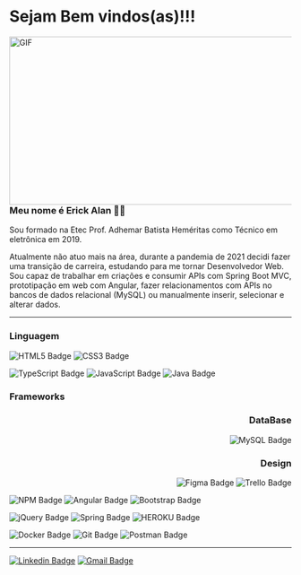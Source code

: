 # Sejam Bem vindos(as)!!!

<img align="right" alt="GIF" src="https://imgur.com/XwcZU9t.gif" width="550" height="300" />

 ### Meu nome é Erick Alan 👨‍💻 

<p> Sou formado na Etec Prof. Adhemar Batista Heméritas como Técnico em eletrônica em 2019. </p>
<p> Atualmente não atuo mais na área, durante a pandemia de 2021 decidi fazer uma transição de carreira, estudando
para me tornar Desenvolvedor Web. Sou capaz de trabalhar em criações e consumir APIs com Spring Boot MVC, 
prototipação em web com Angular, fazer relacionamentos com APIs no bancos de dados relacional (MySQL) ou
manualmente inserir, selecionar e alterar dados. </p>

---

### Linguagem

 ![HTML5 Badge](https://img.shields.io/badge/HTML5-E34F26?style=for-the-badge&logo=html5&logoColor=white)
 ![CSS3 Badge](https://img.shields.io/badge/CSS3-1572B6?style=for-the-badge&logo=css3&logoColor=white)
 
 ![TypeScript Badge](https://img.shields.io/badge/TypeScript-007ACC?style=for-the-badge&logo=typescript&logoColor=white)
 ![JavaScript Badge](https://img.shields.io/badge/JavaScript-323330?style=for-the-badge&logo=javascript&logoColor=F7DF1E)
 ![Java Badge](https://img.shields.io/badge/Java-ED8B00?style=for-the-badge&logo=java&logoColor=white)

### Frameworks

<div align="right">
 
 ### DataBase
 
 ![MySQL Badge](https://img.shields.io/badge/MySQL-00000F?style=for-the-badge&logo=mysql&logoColor=white)
 
### Design

 ![Figma Badge](https://img.shields.io/badge/Figma-F24E1E?style=for-the-badge&logo=figma&logoColor=white)
 ![Trello Badge](https://img.shields.io/badge/Trello-F24E1E?style=for-the-badge&logo=trello&logoColor=white)
</div>


![NPM Badge](https://img.shields.io/badge/npm-CB3837?style=for-the-badge&logo=npm&logoColor=white)
![Angular Badge](https://img.shields.io/badge/Angular-DD0031?style=for-the-badge&logo=angular&logoColor=white)
![Bootstrap Badge](https://img.shields.io/badge/Bootstrap-563D7C?style=for-the-badge&logo=bootstrap&logoColor=white)

![jQuery Badge](https://img.shields.io/badge/jQuery-0769AD?style=for-the-badge&logo=jquery&logoColor=white)
![Spring Badge](https://img.shields.io/badge/Spring-6DB33F?style=for-the-badge&logo=spring&logoColor=white)
![HEROKU Badge](https://img.shields.io/badge/Heroku-430098?style=for-the-badge&logo=heroku&logoColor=white)

![Docker Badge](https://img.shields.io/badge/Docker-2CA5E0?style=for-the-badge&logo=docker&logoColor=white)
![Git Badge](https://img.shields.io/badge/Git-F05032?style=for-the-badge&logo=git&logoColor=white)
![Postman Badge](https://img.shields.io/badge/Postman-FF6C37?style=for-the-badge&logo=Postman&logoColor=white)




----

 [![Linkedin Badge](https://img.shields.io/badge/-LinkedIn-blue?style=flat-square&logo=Linkedin&logoColor=white&link=link_do_seu_perfil_no_linkedin)](https://www.linkedin.com/in/erick-alan-7bb92b1b4/)
[![Gmail Badge](https://img.shields.io/badge/-Gmail-c14438?style=flat-square&logo=Gmail&logoColor=white&link=mailto:seu_email)](erickalan068@gmail.com)









